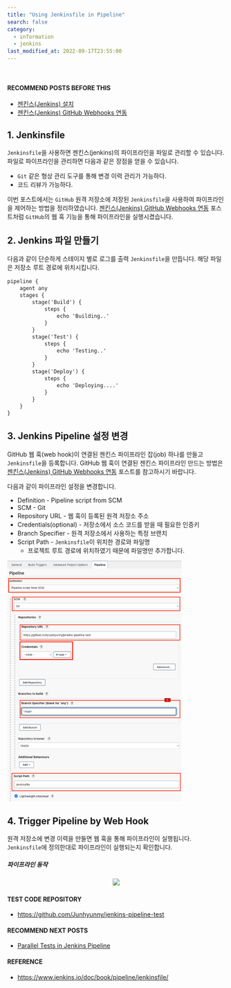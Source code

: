 ```yaml
---
title: "Using Jenkinsfile in Pipeline"
search: false
category:
  - information
  - jenkins
last_modified_at: 2022-09-17T23:55:00
---
```


<br>

#### RECOMMEND POSTS BEFORE THIS

* [젠킨스(Jenkins) 설치][jenkins-install-link]
* [젠킨스(Jenkins) GitHub Webhooks 연동][jenkins-github-webhook-link]

## 1. Jenkinsfile

`Jenkinsfile`을 사용하면 젠킨스(jenkins)의 파이프라인을 파일로 관리할 수 있습니다. 
파일로 파이프라인을 관리하면 다음과 같은 장점을 얻을 수 있습니다. 

* `Git` 같은 형상 관리 도구를 통해 변경 이력 관리가 가능하다.
* 코드 리뷰가 가능하다.

이번 포스트에서는 `GitHub` 원격 저장소에 저장된 `Jenkinsfile`을 사용하여 파이프라인을 제어하는 방법을 정리하였습니다. 
[젠킨스(Jenkins) GitHub Webhooks 연동][jenkins-github-webhook-link] 포스트처럼 `GitHub`의 웹 훅 기능을 통해 파이프라인을 실행시켰습니다.

## 2. Jenkins 파일 만들기

다음과 같이 단순하게 스테이지 별로 로그를 출력 `Jenkinsfile`을 만듭니다. 
해당 파일은 저장소 루트 경로에 위치시킵니다. 

```
pipeline {
    agent any
    stages {
        stage('Build') {
            steps {
                echo 'Building..'
            }
        }
        stage('Test') {
            steps {
                echo 'Testing..'
            }
        }
        stage('Deploy') {
            steps {
                echo 'Deploying....'
            }
        }
    }
}
```

## 3. Jenkins Pipeline 설정 변경

GitHub 웹 훅(web hook)이 연결된 젠킨스 파이프라인 잡(job) 하나를 만들고 `Jenkinsfile`을 등록합니다. 
GitHub 웹 훅이 연결된 젠킨스 파이프라인 만드는 방법은 [젠킨스(Jenkins) GitHub Webhooks 연동][jenkins-github-webhook-link] 포스트를 참고하시기 바랍니다. 

다음과 같이 파이프라인 설정을 변경합니다.

* Definition - Pipeline script from SCM
* SCM - Git 
* Repository URL - 웹 훅이 등록된 원격 저장소 주소
* Credentials(optional) - 저장소에서 소스 코드를 받을 때 필요한 인증키
* Branch Specifier - 원격 저장소에서 사용하는 특정 브랜치
* Script Path - `Jenkinsfile`이 위치한 경로와 파일명
    * 프로젝트 루트 경로에 위치하였기 때문에 파일명만 추가합니다.

<p align="left">
    <img src="/images/using-jenkinsfile-in-pipeline-1.JPG" width="80%" class="image__border">
</p>

## 4. Trigger Pipeline by Web Hook

원격 저장소에 변경 이력을 만들면 웹 훅을 통해 파이프라인이 실행됩니다. 
`Jenkinsfile`에 정의한대로 파이프라인이 실행되는지 확인합니다. 

##### 파이프라인 동작

<p align="center">
    <img src="/images/using-jenkinsfile-in-pipeline-2.gif" width="100%" class="image__border">
</p>

#### TEST CODE REPOSITORY

* <https://github.com/Junhyunny/jenkins-pipeline-test>

#### RECOMMEND NEXT POSTS

* [Parallel Tests in Jenkins Pipeline][parallel-tests-in-jenkins-pipeline-link]

#### REFERENCE

* <https://www.jenkins.io/doc/book/pipeline/jenkinsfile/>

[jenkins-install-link]: https://junhyunny.github.io/information/jenkins/jenkins-install/
[jenkins-github-webhook-link]: https://junhyunny.github.io/information/jenkins/github/jenkins-github-webhook/

[parallel-tests-in-jenkins-pipeline-link]: https://junhyunny.github.io/information/jenkins/github/parallel-tests-in-jenkins-pipeline/